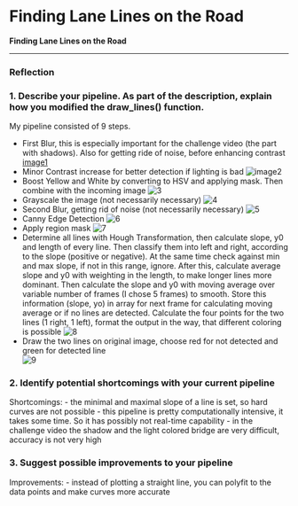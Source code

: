 # **Finding Lane Lines on the Road** 


**Finding Lane Lines on the Road**


[//]: # (Image References)

[image1]: ./MD_images/1_blur1.jpg "First Blur"
[image2]: ./MD_images/2_contrast.jpg "Contrast Increase"
[image3]: ./MD_images/3_yellow_white_mask.jpg "Boost Yellow and White with mask"
[image4]: ./MD_images/4_grayscale.jpg "Grayscale Blur"
[image5]: ./MD_images/5_blur2.jpg "Second Blur"
[image6]: ./MD_images/6_canny.jpg "Canny Edge Detection"
[image7]: ./MD_images/7_region_mask.jpg "Region Mask"
[image8]: ./MD_images/8_lines.jpg "All Lines and average Line"
[image9]: ./MD_images/9_result.jpg "Result"

---

### Reflection

### 1. Describe your pipeline. As part of the description, explain how you modified the draw_lines() function.

My pipeline consisted of 9 steps. 
* First Blur, this is especially important for the challenge video (the part with shadows).
    Also for getting ride of noise, before enhancing contrast
[image1]
* Minor Contrast increase for better detection if lighting is bad
![image2]
* Boost Yellow and White by converting to HSV and applying mask. Then combine with the incoming image
![3][image3]
* Grayscale the image (not necessarily necessary)
![4][image4]
* Second Blur, getting rid of noise (not necessarily necessary)
![5][image5]
* Canny Edge Detection
![6][image6]
* Apply region mask
![7][image7]
* Determine all lines with Hough Transformation, then calculate slope, y0 and length of every line.
    Then classify them into left and right, according to the slope (positive or negative).
    At the same time check against min and max slope, if not in this range, ignore.
    After this, calculate average slope and y0 with weighting in the length, to make longer lines more dominant.
    Then calculate the slope and y0 with moving average over variable number of frames (I chose 5 frames) to smooth.
    Store this information (slope, yo) in array for next frame for calculating moving average or if no lines are detected.
    Calculate the four points for the two lines (1 right, 1 left), format the output in the way, that different coloring is possible
![8][image8]
 * Draw the two lines on original image, choose red for not detected and green for detected line   
![9][image9]


### 2. Identify potential shortcomings with your current pipeline


Shortcomings:
    - the minimal and maximal slope of a line is set, so hard curves are not possible 
    - this pipeline is pretty computationally intensive, it takes some time. So it has possibly not real-time capability
    - in the challenge video the shadow and the light colored bridge are very difficult, accuracy is not very high


### 3. Suggest possible improvements to your pipeline

Improvements:
    - instead of plotting a straight line, you can polyfit to the data points and make curves more accurate
    
